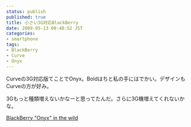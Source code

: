 ```yaml
---
status: publish
published: true
title: 小さい3G対応BlackBerry
date: 2009-05-13 00:48:52 JST
categories:
- smartphone
tags:
- BlackBerry
- Curve
- Onyx
---
```

Curveの3G対応版てことでOnyx。Boldはちと私の手にはでかい。デザインもCurveの方が好み。

3Gもっと種類増えないかなーと思ってたんだ。さらに3G機増えてくれないかな。

<a href="http://www.engadgetmobile.com/2009/05/10/blackberry-onyx-in-the-wild/">BlackBerry "Onyx" in the wild</a>
